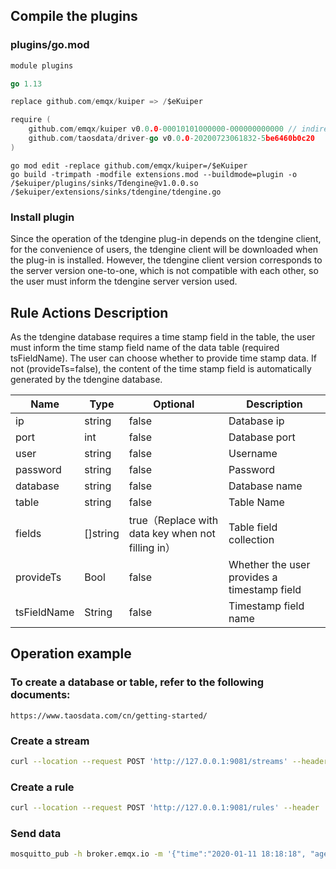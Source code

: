 ## Compile the plugins

### plugins/go.mod

```go
module plugins

go 1.13

replace github.com/emqx/kuiper => /$eKuiper

require (
    github.com/emqx/kuiper v0.0.0-00010101000000-000000000000 // indirect
    github.com/taosdata/driver-go v0.0.0-20200723061832-5be6460b0c20
)
```

```shell
go mod edit -replace github.com/emqx/kuiper=/$eKuiper
go build -trimpath -modfile extensions.mod --buildmode=plugin -o /$ekuiper/plugins/sinks/Tdengine@v1.0.0.so /$ekuiper/extensions/sinks/tdengine/tdengine.go
```
### Install plugin
Since the operation of the tdengine plug-in depends on the tdengine client, for the convenience of users, the tdengine client will be downloaded when the plug-in is installed. However, the tdengine client version corresponds to the server version one-to-one, which is not compatible with each other, so the user must inform the tdengine server version used.
## Rule Actions Description

As the tdengine database requires a time stamp field in the table, the user must inform the time stamp field name of the data table (required tsFieldName). The user can choose whether to provide time stamp data. If not (provideTs=false), the content of the time stamp field is automatically generated by the tdengine database.

| Name        | Type     | Optional                                          | Description                                 |
| ----------- | -------- | ------------------------------------------------- | ------------------------------------------- |
| ip          | string   | false                                             | Database ip                                 |
| port        | int      | false                                             | Database port                               |
| user        | string   | false                                             | Username                                    |
| password    | string   | false                                             | Password                                    |
| database    | string   | false                                             | Database name                               |
| table       | string   | false                                             | Table Name                                  |
| fields      | []string | true（Replace with data key when not filling in） | Table field collection                      |
| provideTs   | Bool     | false                                             | Whether the user provides a timestamp field |
| tsFieldName | String   | false                                             | Timestamp field name                        |

## Operation example

### To create a database or table, refer to the following documents:

```http
https://www.taosdata.com/cn/getting-started/
```

### Create a stream

```bash
curl --location --request POST 'http://127.0.0.1:9081/streams' --header 'Content-Type:application/json' --data '{"sql":"create stream demoStream(time string, age BIGINT) WITH ( DATASOURCE = \"device/+/message\", FORMAT = \"json\");"}'
```

### Create a rule

```bash
curl --location --request POST 'http://127.0.0.1:9081/rules' --header 'Content-Type:application/json' --data '{"id":"demoRule","sql":"SELECT * FROM demoStream;","actions":[{"tdengine":{"provideTs":true,"tsFieldName":"time","port":0,"ip":"127.0.0.1","user":"root","password":"taosdata","database":"dbName","table":"tableName","fields":["time","age"]}}]}'
```

### Send data

```bash
mosquitto_pub -h broker.emqx.io -m '{"time":"2020-01-11 18:18:18", "age" : 18}' -t device/device_001/message
```

